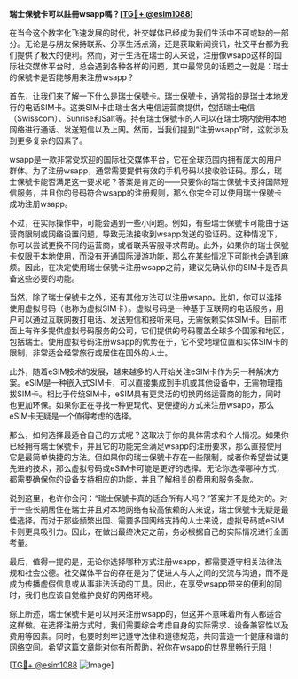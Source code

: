 **瑞士保號卡可以註冊wsapp嗎？[[TG💪+ @esim1088](https://t.me/s/esim1088)]**

在当今这个数字化飞速发展的时代，社交媒体已经成为我们生活中不可或缺的一部分。无论是与朋友保持联系、分享生活点滴，还是获取新闻资讯，社交平台都为我们提供了极大的便利。然而，对于生活在瑞士的人来说，注册像wsapp这样的国际社交媒体平台时，总会遇到各种各样的问题，其中最常见的话题之一就是：瑞士的保號卡是否能够用来注册wsapp？

首先，让我们来了解一下什么是瑞士保號卡。瑞士保號卡，通常指的是瑞士本地发行的电话SIM卡。这类SIM卡由瑞士各大电信运营商提供，包括瑞士电信（Swisscom）、Sunrise和Salt等。持有瑞士保號卡的人可以在瑞士境内使用本地网络进行通话、发送短信以及上网。然而，当我们提到“注册wsapp”时，这就涉及到更多复杂的因素了。

wsapp是一款非常受欢迎的国际社交媒体平台，它在全球范围内拥有庞大的用户群体。为了注册wsapp，通常需要提供有效的手机号码以接收验证码。那么，瑞士保號卡能否满足这一要求呢？答案是肯定的——只要你的瑞士保號卡支持国际短信服务，并且你的号码符合wsapp的注册规则，那么你完全可以使用瑞士保號卡成功注册wsapp。

不过，在实际操作中，可能会遇到一些小问题。例如，有些瑞士保號卡可能由于运营商限制或网络设置问题，导致无法接收到wsapp发送的验证码。这种情况下，你可以尝试更换不同的运营商，或者联系客服寻求帮助。此外，如果你的瑞士保號卡仅限于本地使用，而没有开通国际漫游功能，那么在某些情况下可能也会遇到麻烦。因此，在决定使用瑞士保號卡注册wsapp之前，建议先确认你的SIM卡是否具备这些必要的功能。

当然，除了瑞士保號卡之外，还有其他方法可以注册wsapp。比如，你可以选择使用虚拟号码（也称为虚拟SIM卡）。虚拟号码是一种基于互联网的电话服务，用户可以通过互联网拨打电话、发送短信和接听来电，无需依赖实体SIM卡。目前市面上有许多提供虚拟号码服务的公司，它们提供的号码覆盖全球多个国家和地区，包括瑞士。使用虚拟号码注册wsapp的优势在于，它不受地理位置和实体SIM卡的限制，非常适合经常旅行或居住在国外的人士。

此外，随着eSIM技术的发展，越来越多的人开始关注eSIM卡作为另一种解决方案。eSIM是一种嵌入式SIM卡，可以直接集成到手机或其他设备中，无需物理插拔SIM卡。相比于传统SIM卡，eSIM具有更灵活的切换网络运营商的能力，同时也更加环保。如果你正在寻找一种更现代、更便捷的方式来注册wsapp，那么eSIM卡无疑是一个值得考虑的选择。

那么，如何选择最适合自己的方式呢？这取决于你的具体需求和个人情况。如果你已经拥有瑞士保號卡，并且它的功能完全满足wsapp的注册要求，那么直接使用它是最简单快捷的方法。但如果你的瑞士保號卡存在一些限制，或者你希望尝试更先进的技术，那么虚拟号码或eSIM卡可能是更好的选择。无论你选择哪种方式，都需要确保你的设备支持相应的功能，并且了解相关的费用和服务条款。

说到这里，也许你会问：“瑞士保號卡真的适合所有人吗？”答案并不是绝对的。对于一些长期居住在瑞士并且对本地网络有较高依赖的人来说，瑞士保號卡无疑是最佳选择。而对于那些频繁出国、需要多国网络支持的人士来说，虚拟号码或eSIM卡则更具吸引力。因此，在做出最终决定之前，务必根据自己的实际情况进行全面考量。

最后，值得一提的是，无论你选择哪种方式注册wsapp，都需要遵守相关法律法规和社会公德。社交媒体平台的存在是为了促进人与人之间的交流与沟通，而不是成为传播虚假信息或从事非法活动的工具。因此，在享受wsapp带来的便利的同时，我们也应该自觉维护良好的网络环境。

综上所述，瑞士保號卡是可以用来注册wsapp的，但这并不意味着所有人都适合这样做。在选择注册方式时，我们需要综合考虑自身的实际需求、设备兼容性以及费用等因素。同时，也要时刻牢记遵守法律和道德规范，共同营造一个健康和谐的网络空间。希望这篇文章能对你有所帮助，祝你在wsapp的世界里畅行无阻！

[[TG💪+ @esim1088](https://t.me/s/esim1088) ![Image](https://i.postimg.cc/4NQfJmqS/Snipaste-2025-05-13-00-14-12.png)]